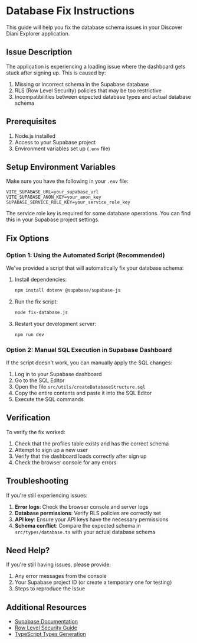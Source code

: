 # Database Fix Instructions

This guide will help you fix the database schema issues in your Discover Diani Explorer application.

## Issue Description

The application is experiencing a loading issue where the dashboard gets stuck after signing up. This is caused by:

1. Missing or incorrect schema in the Supabase database
2. RLS (Row Level Security) policies that may be too restrictive
3. Incompatibilities between expected database types and actual database schema

## Prerequisites

1. Node.js installed
2. Access to your Supabase project
3. Environment variables set up (`.env` file)

## Setup Environment Variables

Make sure you have the following in your `.env` file:

```
VITE_SUPABASE_URL=your_supabase_url
VITE_SUPABASE_ANON_KEY=your_anon_key
SUPABASE_SERVICE_ROLE_KEY=your_service_role_key
```

The service role key is required for some database operations. You can find this in your Supabase project settings.

## Fix Options

### Option 1: Using the Automated Script (Recommended)

We've provided a script that will automatically fix your database schema:

1. Install dependencies:
   ```bash
   npm install dotenv @supabase/supabase-js
   ```

2. Run the fix script:
   ```bash
   node fix-database.js
   ```

3. Restart your development server:
   ```bash
   npm run dev
   ```

### Option 2: Manual SQL Execution in Supabase Dashboard

If the script doesn't work, you can manually apply the SQL changes:

1. Log in to your Supabase dashboard
2. Go to the SQL Editor
3. Open the file `src/utils/createDatabaseStructure.sql`
4. Copy the entire contents and paste it into the SQL Editor
5. Execute the SQL commands

## Verification

To verify the fix worked:

1. Check that the profiles table exists and has the correct schema
2. Attempt to sign up a new user
3. Verify that the dashboard loads correctly after sign up
4. Check the browser console for any errors

## Troubleshooting

If you're still experiencing issues:

1. **Error logs**: Check the browser console and server logs
2. **Database permissions**: Verify RLS policies are correctly set
3. **API key**: Ensure your API keys have the necessary permissions
4. **Schema conflict**: Compare the expected schema in `src/types/database.ts` with your actual database schema

## Need Help?

If you're still having issues, please provide:

1. Any error messages from the console
2. Your Supabase project ID (or create a temporary one for testing)
3. Steps to reproduce the issue

## Additional Resources

- [Supabase Documentation](https://supabase.com/docs)
- [Row Level Security Guide](https://supabase.com/docs/guides/auth/row-level-security)
- [TypeScript Types Generation](https://supabase.com/docs/reference/javascript/typescript-support) 
